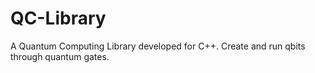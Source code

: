 # QC-Library
A Quantum Computing Library developed for C++. Create and run qbits through quantum gates.
